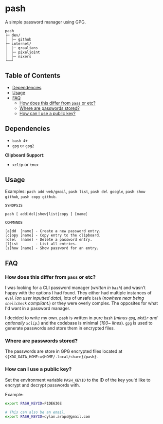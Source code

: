 # pash

A simple password manager using GPG.

```
pash
├─ dev/
│  ├─ github
├─ internet/
│  ├─ graalians
│  ├─ pixeljoint
│  ├─ nixers
└──┘
```

## Table of Contents

<!-- vim-markdown-toc GFM -->

* [Dependencies](#dependencies)
* [Usage](#usage)
* [FAQ](#faq)
    * [How does this differ from `pass` or etc?](#how-does-this-differ-from-pass-or-etc)
    * [Where are passwords stored?](#where-are-passwords-stored)
    * [How can I use a public key?](#how-can-i-use-a-public-key)

<!-- vim-markdown-toc -->

## Dependencies

- `bash 4+`
- `gpg` or `gpg2`

**Clipboard Support**:

- `xclip` or `tmux`


## Usage

Examples: `pash add web/gmail`, `pash list`, `pash del google`, `pash show github`, `pash copy github`.

```
SYNOPSIS

pash [ add|del|show|list|copy ] [name]

COMMANDS

[a]dd  [name] - Create a new password entry.
[c]opy [name] - Copy entry to the clipboard.
[d]el  [name] - Delete a password entry.
[l]ist        - List all entries.
[s]how [name] - Show password for an entry.
```

## FAQ

### How does this differ from `pass` or etc?

I was looking for a CLI password manager (*written in `bash`*) and wasn't happy with the options I had found. They either had multiple instances of `eval` (*on user inputted data*), lots of unsafe `bash` (*nowhere near being `shellcheck` compliant.*) or they were overly complex. The opposites for what I'd want in a password manager.

I decided to write my own. `pash` is written in pure `bash` (*minus `gpg`, `mkdir` and optionally `xclip`.*) and the codebase is minimal (*100~ lines*). `gpg` is used to generate passwords and store them in encrypted files.

### Where are passwords stored?

The passwords are store in GPG encrypted files located at `${XDG_DATA_HOME:=$HOME/.local/share}/pash}`.


### How can I use a public key?

Set the environment variable `PASH_KEYID` to the ID of the key you'd like to encrypt and decrypt passwords with.

Example:

```sh
export PASH_KEYID=F1DE636E

# This can also be an email.
export PASH_KEYID=dylan.araps@gmail.com
```
